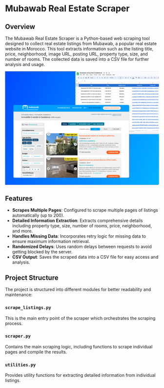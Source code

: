 # Mubawab Real Estate Scraper

## Overview

The Mubawab Real Estate Scraper is a Python-based web scraping tool designed to collect real estate listings from Mubawab, a popular real estate website in Morocco. This tool extracts information such as the listing title, price, neighborhood, image URL, posting URL, property type, size, and number of rooms. The collected data is saved into a CSV file for further analysis and usage.

![Mubawab Scraper](featured_img.png)

## Features

- **Scrapes Multiple Pages**: Configured to scrape multiple pages of listings automatically (up to 200).
- **Detailed Information Extraction**: Extracts comprehensive details including property type, size, number of rooms, price, neighborhood, and more.
- **Handles Missing Data**: Incorporates retry logic for missing data to ensure maximum information retrieval.
- **Randomized Delays**: Uses random delays between requests to avoid getting blocked by the server.
- **CSV Output**: Saves the scraped data into a CSV file for easy access and analysis.

## Project Structure

The project is structured into different modules for better readability and maintenance:

### `scrape_listings.py`

This is the main entry point of the scraper which orchestrates the scraping process.

### `scraper.py`

Contains the main scraping logic, including functions to scrape individual pages and compile the results.

### `utilities.py`

Provides utility functions for extracting detailed information from individual listings.


